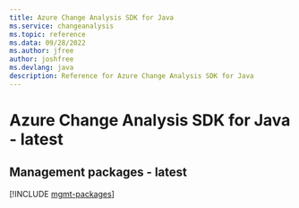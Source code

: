 ```yaml
---
title: Azure Change Analysis SDK for Java
ms.service: changeanalysis
ms.topic: reference
ms.data: 09/28/2022
ms.author: jfree
author: joshfree
ms.devlang: java
description: Reference for Azure Change Analysis SDK for Java
---
```

# Azure Change Analysis SDK for Java - latest

## Management packages - latest
[!INCLUDE [mgmt-packages](change-analysis-mgmt-index.md)]